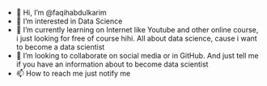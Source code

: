 - 👋 Hi, I’m @faqihabdulkarim
- 👀 I’m interested in Data Science
- 🌱 I’m currently learning on Internet like Youtube and other online course, i just looking for free of course hihi. All about data science, cause i want to become a data scientist
- 💞️ I’m looking to collaborate on social media or in GitHub. And just tell me if you have an information about to become data scientist
- 📫 How to reach me just notify me

<!---
faqihabdulkarim/faqihabdulkarim is a ✨ special ✨ repository because its `README.md` (this file) appears on your GitHub profile.
You can click the Preview link to take a look at your changes.
--->
